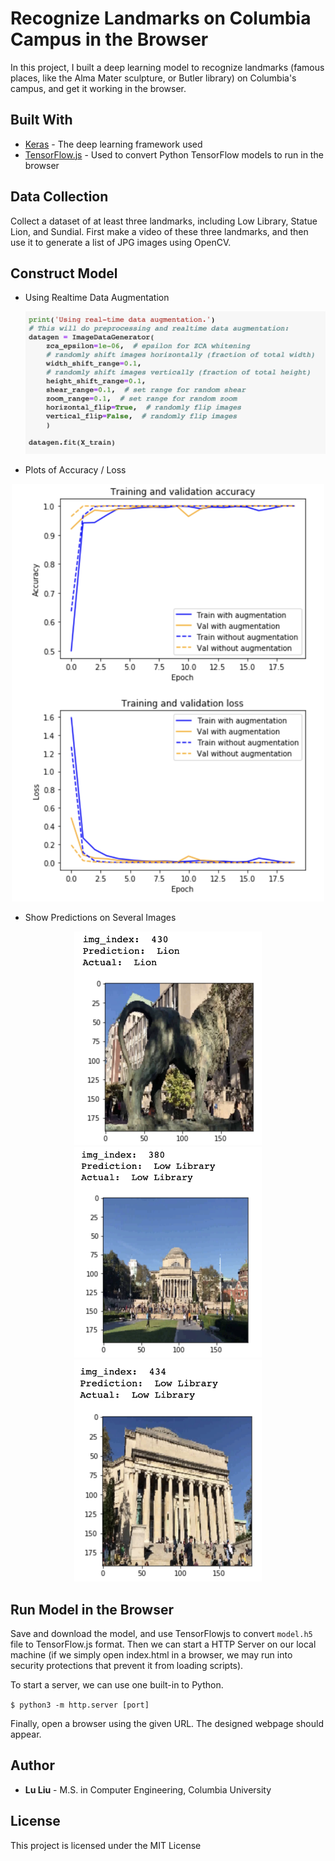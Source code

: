 # Recognize Landmarks on Columbia Campus in the Browser


In this project, I built a deep learning model to recognize landmarks (famous places, like the Alma Mater sculpture, or Butler library) on Columbia's campus, and get it working in the browser.

## Built With

* [Keras](https://keras.io/) - The deep learning framework used
* [TensorFlow.js](https://www.tensorflow.org/js) - Used to convert Python TensorFlow models to run in the browser


## Data Collection
Collect a dataset of at least three landmarks, including Low Library, Statue Lion, and Sundial. First make a video of these three landmarks, and then use it to generate a list of JPG images using OpenCV.



## Construct Model 
- Using Realtime Data Augmentation

  <p align="center">
    <img src="assets/img/Augmentation.png" width="600"/>
  </p>

- Plots of Accuracy / Loss

<p align="center">
  <img src="assets/img/Train&Validation.png" width="500"/>
</p>

- Show Predictions on Several Images

<p align="center">
  <img src="assets/img/test1.png" width="300"/>
  <img src="assets/img/test2.png" width="300"/>
  <img src="assets/img/test3.png" width="300"/>
</p>

## Run Model in the Browser
Save and download the model, and use TensorFlowjs to convert `model.h5` file to TensorFlow.js format. Then we can start a HTTP Server on our local machine (if we simply open index.html in a browser, we may run into security protections that prevent it from loading scripts).

To start a server, we can use one built-in to Python.

`$ python3 -m http.server [port]`

Finally, open a browser using the given URL. The designed webpage should appear.



## Author

* **Lu Liu** - M.S. in Computer Engineering, Columbia University


## License

This project is licensed under the MIT License
